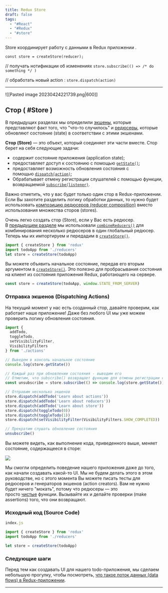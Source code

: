 ```yaml
---
title: Redux Store
draft: false
tags:
  - "#React"
  - "#Redux"
  - "#store"
---
```

Store координирует работу с данными в Redux приложении .

`const store = createStore(reducer);`

// получать нотификации об изменениях
`store.subscribe(() => /* do something */ )`

// обработать новый action :
`store.dispatch(action)`
_____

![[Pasted image 20230424221739.png|600]]

## Стор ( #Store )  

В предыдущих разделах мы определили [экшены](https://rajdee.gitbooks.io/redux-in-russian/content/docs/basics/Actions.html), которые представляют факт того, что "что-то случилось" и [редюсеры](https://rajdee.gitbooks.io/redux-in-russian/content/docs/basics/Reducers.html), которые обновляют состояние (state) в соответствии с этими экшенами.

**Стор (Store)** — это объект, который соединяет эти части вместе. Стор берет на себя следующие задачи:
-   содержит состояние приложения (application state);
-   предоставляет доступ к состоянию с помощью [`getState()`](https://rajdee.gitbooks.io/redux-in-russian/content/docs/api/Store.html#getState);
-   предоставляет возможность обновления состояния с помощью [`dispatch(action)`](https://rajdee.gitbooks.io/redux-in-russian/content/docs/api/Store.html#dispatch);
-   Обрабатывает отмену регистрации слушателей с помощью функции, возвращаемой [`subscribe(listener)`](https://rajdee.gitbooks.io/redux-in-russian/content/docs/api/Store.html#subscribelistener).

Важно отметить, что у вас будет только один стор в Redux-приложении. Если Вы захотите разделить логику обработки данных, то нужно будет использовать [композицию редюсеров (reducer composition)](https://rajdee.gitbooks.io/redux-in-russian/content/docs/basics/Reducers.html#splitting-reducers) вместо использования множества сторов (stores).

Очень легко создать стор (Store), если у Вас есть редюсер. В [предыдущем разделе](https://rajdee.gitbooks.io/redux-in-russian/content/docs/basics/Reducers.html) мы использовали [`combineReducers()`](https://rajdee.gitbooks.io/redux-in-russian/content/docs/api/combineReducers.html) для комбинирования несколько редюсеров в один глобальный редюсер. Теперь мы их импортируем и передадим в [`createStore()`](https://rajdee.gitbooks.io/redux-in-russian/content/docs/api/createStore.html).

```jsx
import { createStore } from 'redux'
import todoApp from './reducers'
let store = createStore(todoApp)
```

Вы можете объявить начальное состояние, передав его вторым аргументом в [`createStore()`](https://rajdee.gitbooks.io/redux-in-russian/content/docs/api/createStore.html). Это полезно для пробрасывания состояния на клиент из состояния приложения Redux, работающего на сервере.

```jsx
const store = createStore(todoApp, window.STATE_FROM_SERVER)
```

### Отправка экшенов (Dispatching Actions)

На текущий момент у нас есть созданный стор, давайте проверим, как работает наше приложение! Даже без любого UI мы уже можем проверить логику обновления состояния.

```jsx
import {
  addTodo,
  toggleTodo,
  setVisibilityFilter,
  VisibilityFilters
} from './actions'

// Выведем в консоль начальное состояние
console.log(store.getState())

// Каждый раз при обновлении состояния - выводим его
// Отметим, что subscribe() возвращает функцию для отмены регистрации слушателя
const unsubscribe = store.subscribe(() => console.log(store.getState()))

// Отправим несколько экшенов
store.dispatch(addTodo('Learn about actions'))
store.dispatch(addTodo('Learn about reducers'))
store.dispatch(addTodo('Learn about store'))
store.dispatch(toggleTodo(0))
store.dispatch(toggleTodo(1))
store.dispatch(setVisibilityFilter(VisibilityFilters.SHOW_COMPLETED))

// Прекратим слушать обновление состояния
unsubscribe()
```

Вы можете видеть, как выполнение кода, приведенного выше, меняет состояние, содержащееся в сторе:

![](http://i.imgur.com/zMMtoMz.png)

Мы смогли определить поведение нашего приложения даже до того, как начали создавать какой-то UI. Мы не будем делать этого в этом руководстве, но с этого момента Вы можете писать тесты для редюсеров и генераторов экшенов (action creators). Вам не нужно будет ничего "мокать", потому что редюсеры — это просто [чистые](https://rajdee.gitbooks.io/redux-in-russian/content/docs/introduction/ThreePrinciples.html#changes-are-made-with-pure-functions) функции. Вызывайте их и делайте проверки (make assertions) того, что они возвращают.

### Исходный код (Source Code)

```jsx
index.js

import { createStore } from 'redux'
import todoApp from './reducers'

let store = createStore(todoApp)
```

### Следующие шаги

Перед тем как создавать UI для нашего todo-приложения, мы сделаем небольшую прогулку, чтобы посмотреть, [что такое поток данных (data flows) в Redux-приложении](https://rajdee.gitbooks.io/redux-in-russian/content/docs/basics/DataFlow.html).

___
